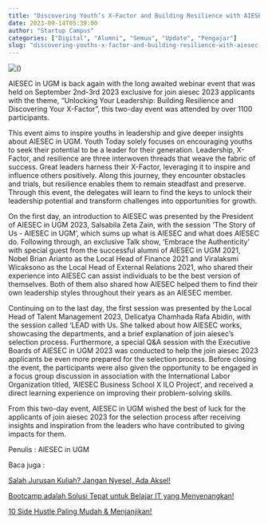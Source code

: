 ```yaml
---
title: "Discovering Youth’s X-Factor and Building Resilience with AIESEC in UGM"
date: 2023-09-14T05:39:00
author: "Startup Campus"
categories: ["Digital", "Alumni", "Semua", "Update", "Pengajar"]
slug: "discovering-youths-x-factor-and-building-resilience-with-aiesec-in-ugm"
---
```


![()](/uploads/2023/09/5-1.jpg)

AIESEC in UGM is back again with the long awaited webinar event that was held on September 2nd-3rd 2023 exclusive for join aiesec 2023 applicants with the theme, “Unlocking Your Leadership: Building Resilience and Discovering Your X-Factor”, this two-day event was attended by over 1100 participants.

This event aims to inspire youths in leadership and give deeper insights about AIESEC in UGM. Youth Today solely focuses on encouraging youths to seek their potential to be a leader for their generation. Leadership, X-Factor, and resilience are three interwoven threads that weave the fabric of success. Great leaders harness their X-Factor, leveraging it to inspire and influence others positively. Along this journey, they encounter obstacles and trials, but resilience enables them to remain steadfast and preserve. Through this event, the delegates will learn to find the keys to unlock their leadership potential and transform challenges into opportunities for growth.

On the first day, an introduction to AIESEC was presented by the President of AIESEC in UGM 2023, Salsabila Zeta Zain, with the session ‘The Story of Us - AIESEC in UGM’, which sums up what is AIESEC and what does AIESEC do. Following through, an exclusive Talk show, ‘Embrace the Authenticity’ with special guest from the successful alumni of AIESEC in UGM 2021, Nobel Brian Arianto as the Local Head of Finance 2021 and Viralaksmi Wicaksono as the Local Head of External Relations 2021, who shared their experience into AIESEC can assist individuals to be the best version of themselves. Both of them also shared how AIESEC helped them to find their own leadership styles throughout their years as an AIESEC member.

Continuing on to the last day, the first session was presented by the Local Head of Talent Management 2023, Delicatya Chamhada Rafa Abidin, with the session called ‘LEAD with Us. She talked about how AIESEC works, showcasing the departments, and a brief explanation of join aiesec’s selection process. Furthermore, a special Q&A session with the Executive Boards of AIESEC in UGM 2023 was conducted to help the join aiesec 2023 applicants be even more prepared for the selection process. Before closing the event, the participants were also given the opportunity to be engaged in a focus group discussion in association with the International Labor Organization titled, ‘AIESEC Business School X ILO Project’, and received a direct learning experience on improving their problem-solving skills.

From this two-day event, AIESEC in UGM wished the best of luck for the applicants of join aiesec 2023 for the selection process after receiving insights and inspiration from the leaders who have contributed to giving impacts for them.

Penulis : AIESEC in UGM 

Baca juga : 

[Salah Jurusan Kuliah? Jangan Nyesel, Ada Aksel!](https://startupcampus.id/blog/salah-jurusan-kuliah-jangan-nyesel-ada-aksel/)

[Bootcamp adalah Solusi Tepat untuk Belajar IT yang Menyenangkan!](https://startupcampus.id/blog/bootcamp-adalah-solusi-tepat-untuk-belajar-it-yang-menyenangkan/)

[10 Side Hustle Paling Mudah & Menjanjikan!](https://startupcampus.id/blog/10-side-hustle-paling-mudah-menjanjikan/)